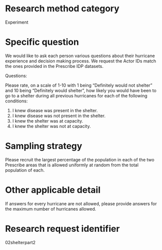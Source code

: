 ﻿# Research method category #


Experiment


# Specific question #


We would like to ask each person various questions about their hurricane experience and decision making process. We request the Actor IDs match the ones provided in the Prescribe IDP datasets.


Questions:


Please rate, on a scale of 1-10 with 1 being “Definitely would not shelter” and 10 being “Definitely would shelter”, how likely you would have been to go to a shelter during all previous hurricanes for each of the following conditions: 


1. I knew disease was present in the shelter.
2. I knew disease was not present in the shelter.
3. I knew the shelter was at capacity.
4. I knew the shelter was not at capacity.


# Sampling strategy #


Please recruit the largest percentage of the population in each of the two Prescribe areas that is allowed uniformly at random from the total population of each.


# Other applicable detail #


If answers for every hurricane are not allowed, please provide answers for the maximum number of hurricanes allowed.


# Research request identifier #


02shelterpart2